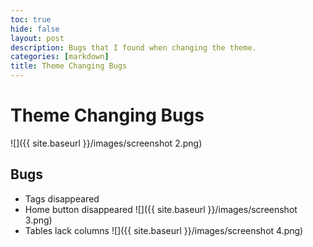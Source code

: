 ```yaml
---
toc: true
hide: false
layout: post
description: Bugs that I found when changing the theme.
categories: [markdown]
title: Theme Changing Bugs
---
```

# Theme Changing Bugs

![]({{ site.baseurl }}/images/screenshot 2.png)

## Bugs
- Tags disappeared
- Home button disappeared
![]({{ site.baseurl }}/images/screenshot 3.png)
- Tables lack columns 
![]({{ site.baseurl }}/images/screenshot 4.png)